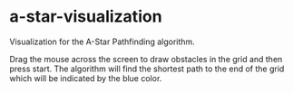 # a-star-visualization

Visualization for the A-Star Pathfinding algorithm.

Drag the mouse across the screen to draw obstacles in the grid and then press start.
The algorithm will find the shortest path to the end of the grid which will be indicated by the blue color.

